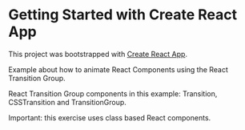 # Getting Started with Create React App

This project was bootstrapped with [Create React App](https://github.com/facebook/create-react-app).

Example about how to animate React Components using the React Transition Group.

React Transition Group components in this example: Transition, CSSTransition and TransitionGroup.

Important: this exercise uses class based React components.
